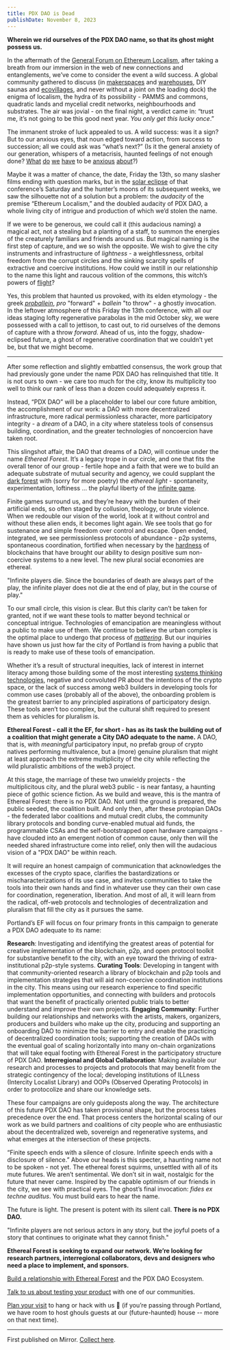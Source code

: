 ```yaml
---
title: PDX DAO is Dead
publishDate: November 8, 2023
---
```


**Wherein we rid ourselves of the PDX DAO name, so that its ghost might possess us.**

In the aftermath of the [General Forum on Ethereum Localism](https://x.com/omniharmonic/status/1713642215690617150?s=20), after taking a breath from our immersion in the web of new connections and entanglements, we’ve come to consider the event a wild success. A global community gathered to discuss (in [makerspaces](https://www.pastlives.space/) and [warehouses](https://opencollective.com/bridgespacecommonspdx), DIY saunas and [ecovillages](https://www.kailashecovillage.org/), and never without a joint on the loading dock) the enigma of localism, the hydra of its possibility - PAMMS and commons, quadratic lands and mycelial credit networks, neighbourhoods and substrates. The air was jovial - on the final night, a verdict came in: “trust me, it’s not going to be this good next year. _You only get this lucky once_.”

The immanent stroke of luck appealed to us. A wild success: was it a sign? But to our anxious eyes, that noun edged toward action, from success to succession; all we could ask was “what’s next?” (Is it the general anxiety of our generation, whispers of a metacrisis, haunted feelings of not enough done? [What](https://news.un.org/en/story/2023/10/1142952) [do](https://phys.org/news/2023-09-human-driven-mass-extinction-entire-tree.html) [we](https://www.cnn.com/2023/08/18/world/ancient-virus-species-diversity-climate-scn/index.html) [have](https://www.nbcnews.com/nbc-out/out-politics-and-policy/desantis-signs-dont-say-gay-expansion-gender-affirming-care-ban-rcna84698) to be [anxious](https://www.foreignaffairs.com/united-states/return-nuclear-escalation) [about](https://time.com/6258483/uncontrollable-ai-agi-risks/)?)

Maybe it was a matter of chance, the date, Friday the 13th, so many slasher films ending with question marks, but in the [solar eclipse](https://x.com/owocki/status/1713237623475744985?s=20) of that conference’s Saturday and the hunter’s moons of its subsequent weeks, we saw the silhouette not of a solution but a problem: the _audacity_ of the premise “Ethereum Localism,” and the doubled audacity of PDX DAO, a whole living city of intrigue and production of which we’d stolen the name.

If we were to be generous, we could call it (this audacious naming) a magical act, not a stealing but a planting of a staff, to summon the energies of the creaturely familiars and friends around us. But magical naming is the first step of capture, and we so wish the opposite. We wish to give the city instruments and infrastructure of _lightness_ - a weightlessness, orbital freedom from the corrupt circles and the sinking scarcity spells of extractive and coercive institutions. How could we instill in our relationship to the name this light and raucous volition of the commons, this witch’s powers of [flight](https://www.youtube.com/watch?v=ZD8XT9_egAA)?

Yes, this problem that haunted us provoked, with its elden etymology - the greek _[proballein](https://www.etymonline.com/search?q=problems)_, _pro_ "forward" + _ballein_ "to throw" - a ghostly invocation. In the leftover atmosphere of this Friday the 13th conference, with all our ideas staging lofty regenerative parabolas in the mid October sky, we were possessed with a call to jettison, to cast out, to rid ourselves of the demons of capture with a throw _forward_. Ahead of us, into the foggy, shadow-eclipsed future, a ghost of regenerative coordination that we couldn’t yet be, but that we might become.

---

After some reflection and slightly embattled consensus, the work group that had previously gone under the name PDX DAO has relinquished that title. It is not ours to own - we care too much for the city, know its multiplicity too well to think our rank of less than a dozen could adequately express it.

Instead, “PDX DAO” will be a placeholder to label our core future ambition, the accomplishment of our work: a DAO with more decentralized infrastructure, more radical permissionless character, more participatory integrity - a _dream_ of a DAO, in a city where stateless tools of consensus building, coordination, and the greater technologies of noncoercion have taken root.

This slingshot affair, the DAO that dreams of a DAO, will continue under the name _Ethereal Forest_. It’s a legacy trope in our circle, and one that fits the overall tenor of our group - fertile hope and a faith that were we to build an adequate substrate of mutual security and agency, we could supplant the [dark forest](https://en.wikipedia.org/wiki/Dark_forest_hypothesis#:~:text=The%20dark%20forest%20hypothesis%20is,another%20hostile%20and%20undetected%20civilization.) with (sorry for more poetry) the _ethereal light_ - spontaneity, experimentation, loftiness … the playful liberty of the [infinite game](https://en.wikipedia.org/wiki/Finite_and_Infinite_Games).

Finite games surround us, and they’re heavy with the burden of their artificial ends, so often staged by collusion, theology, or brute violence. When we redouble our vision of the world, look at it without control and without these alien ends, it becomes light again. We see tools that go for sustenance and simple freedom over control and escape. Open ended, integrated, we see permissionless protocols of abundance - p2p systems, spontaneous coordination, fortified when necessary by the [hardness](https://stark.mirror.xyz/n2UpRqwdf7yjuiPKVICPpGoUNeDhlWxGqjulrlpyYi0) of blockchains that have brought our ability to design positive sum non-coercive systems to a new level. The new plural social economies are ethereal.

"Infinite players die. Since the boundaries of death are always part of the play, the infinite player does not die at the end of play, but in the course of play."

To our small circle, this vision is clear. But this clarity can’t be taken for granted, not if we want these tools to matter beyond technical or conceptual intrigue. Technologies of emancipation are meaningless without a public to make use of them. We continue to believe the urban complex is the optimal place to undergo that process of _[mattering](https://mirror.xyz/ethpdx.eth/kjpsLAAC2Si0XDmr_aFp0F5esPNH4DoPB4lOTlFbR5M)_. But our inquiries have shown us just how far the city of Portland is from having a public that is ready to make use of these tools of emancipation.

Whether it’s a result of structural inequities, lack of interest in internet literacy among those building some of the most interesting [systems thinking technologies](https://www.kailashecovillage.org/), negative and convoluted PR about the intentions of the crypto space, or the lack of success among web3 builders in developing tools for common use cases (probably all of the above), the onboarding problem is the greatest barrier to any principled aspirations of participatory design. These tools aren’t too complex, but the cultural shift required to present them as vehicles for pluralism is.

**Ethereal Forest - call it the EF, for short - has as its task the building out of a coalition that might generate a City DAO adequate to the name.** A DAO, that is, with _meaningful_ participatory input, no prefab group of crypto natives performing multivalence, but a (more) genuine pluralism that might at least approach the extreme multiplicity of the city while reflecting the wild pluralistic ambitions of the web3 project.

At this stage, the marriage of these two unwieldy projects - the multiplicitous city, and the plural web3 public - is near fantasy, a haunting piece of gothic science fiction. As we build and weave, this is the mantra of Ethereal Forest: there is no PDX DAO. Not until the ground is prepared, the public seeded, the coalition built. And only then, after these protopian DAOs - the federated labor coalitions and mutual credit clubs, the community library protocols and bonding curve-enabled mutual aid funds, the programmable CSAs and the self-bootstrapped open hardware campaigns - have clouded into an emergent notion of common cause, only then will the needed shared infrastructure come into relief, only then will the audacious vision of a "PDX DAO" be within reach.

It will require an honest campaign of communication that acknowledges the excesses of the crypto space, clarifies the bastardizations or mischaracterizations of its use case, and invites communities to take the tools into their own hands and find in whatever use they can their own case for coordination, regeneration, liberation. And most of all, it will learn from the radical, off-web protocols and technologies of decentralization and pluralism that fill the city as it pursues the same.

Portland’s EF will focus on four primary fronts in this campaign to generate a PDX DAO adequate to its name:

**Research**: Investigating and identifying the greatest areas of potential for creative implementation of the blockchain, p2p, and open protocol toolkit for substantive benefit to the city, with an eye toward the thriving of extra-institutional p2p-style systems.
**Curating Tools**: Developing in tangent with that community-oriented research a library of blockchain and p2p tools and implementation strategies that will aid non-coercive coordination institutions in the city. This means using our research experience to find specific implementation opportunities, and connecting with builders and protocols that want the benefit of practically oriented public trials to better understand and improve their own projects.
**Engaging Community**: Further building our relationships and networks with the artists, makers, organizers, producers and builders who make up the city, producing and supporting an onboarding DAO to minimize the barrier to entry and enable the practicing of decentralized coordination tools; supporting the creation of DAOs with the eventual goal of scaling horizontally into many on-chain organizations that will take equal footing with Ethereal Forest in the participatory structure of PDX DAO.
**Interregional and Global Collaboration**: Making available our research and processes to projects and protocols that may benefit from the strategic contingency of the local; developing institutions of ILLness (Intercity Localist Library) and OOPs (Observed Operating Protocols) in order to protocolize and share our knowledge sets.

These four campaigns are only guideposts along the way. The architecture of this future PDX DAO has taken provisional shape, but the process takes precedence over the end. That process centers the horizontal scaling of our work as we build partners and coalitions of city people who are enthusiastic about the decentralized web, sovereign and regenerative systems, and what emerges at the intersection of these projects.

“Finite speech ends with a silence of closure. Infinite speech ends with a disclosure of silence.” Above our heads is this specter, a haunting name not to be spoken - not yet. The ethereal forest squirms, unsettled with all of its mute futures. We aren’t sentimental. We don’t sit in wait, nostalgic for the future that never came. Inspired by the capable optimism of our friends in the city, we see with practical eyes. The ghost’s final invocation: _fides ex techne auditus_. You must build ears to hear the name.

The future is light. The present is potent with its silent call. **There is no PDX DAO.**

"Infinite players are not serious actors in any story, but the joyful poets of a story that continues to originate what they cannot finish."

**Ethereal Forest is seeking to expand our network. We’re looking for research partners, interregional collaborators, devs and designers who need a place to implement, and sponsors.**

[Build a relationship with Ethereal Forest](https://fhg09u9s2on.typeform.com/to/NzuISCXV) and the PDX DAO Ecosystem.

[Talk to us about testing your product](https://fhg09u9s2on.typeform.com/to/NzuISCXV) with one of our communities.

[Plan your visit](https://fhg09u9s2on.typeform.com/to/NzuISCXV) to hang or hack with us 👻 (if you’re passing through Portland, we have room to host ghouls guests at our (future-haunted) house -- more on that next time).

---

First published on Mirror. [Collect here](https://mirror.xyz/ethpdx.eth/rdY7f1P0a7-nUm_DrMTFCYMLLAgU2G89up8h8uuGLJI).
